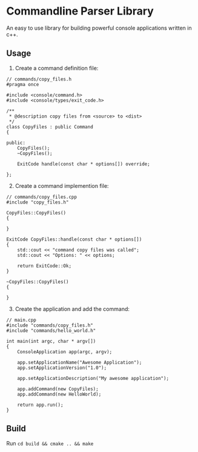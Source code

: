 # Commandline Parser Library

An easy to use library for building powerful console applications written in c++.

## Usage

1. Create a command definition file:

```
// commands/copy_files.h
#pragma once

#include <console/command.h>
#include <console/types/exit_code.h>

/**
 * @description copy files from <source> to <dist>
 */
class CopyFiles : public Command
{

public:
    CopyFiles();
    ~CopyFiles();

    ExitCode handle(const char * options[]) override;

};
```

2. Create a command implemention file:

```
// commands/copy_files.cpp
#include "copy_files.h"

CopyFiles::CopyFiles()
{

}

ExitCode CopyFiles::handle(const char * options[])
{
    std::cout << "command copy files was called";
    std::cout << "Options: " << options;

    return ExitCode::Ok;
}

~CopyFiles::CopyFiles()
{
    
}
```

3. Create the application and add the command:

```
// main.cpp
#include "commands/copy_files.h"
#include "commands/hello_world.h"

int main(int argc, char * argv[])
{
    ConsoleApplication app(argc, argv);

    app.setApplicationName("Awesome Application");
    app.setApplicationVersion("1.0");

    app.setApplicationDescription("My awesome application");

    app.addCommand(new CopyFiles);
    app.addCommand(new HelloWorld);

    return app.run();
}
```

## Build

Run `cd build && cmake .. && make`
